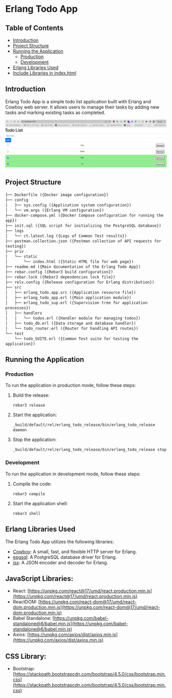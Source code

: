 # Erlang Todo App

## Table of Contents

- [Introduction](#introduction)
- [Project Structure](#project-structure)
- [Running the Application](#running-the-application)
  - [Production](#production)
  - [Development](#development)
- [Erlang Libraries Used](#erlang-libraries-used)
- [Include Libraries in index.html](#include-libraries-in-indexhtml)

## Introduction

Erlang Todo App is a simple todo list application built with Erlang and Cowboy web server. It allows users to manage their tasks by adding new tasks and marking existing tasks as completed.

![Demo](demo.png)

## Project Structure

```
├── Dockerfile ({Docker image configuration})
├── config
│   ├── sys.config ({Application system configuration})
│   └── vm.args ({Erlang VM configuration})
├── docker-compose.yml ({Docker Compose configuration for running the app})
├── init.sql ({SQL script for initializing the PostgreSQL database})
├── logs
│   └── ct.latest.log ({Logs of Common Test results})
├── postman.collection.json ({Postman collection of API requests for testing})
├── priv
│   └── static
│       └── index.html ({Static HTML file for web page})
├── readme.md ({Main documentation of the Erlang Todo App})
├── rebar.config ({Rebar3 build configuration})
├── rebar.lock ({Rebar3 dependencies lock file})
├── relx.config ({Release configuration for Erlang distribution})
├── src
│   ├── erlang_todo.app.src ({Application resource file})
│   ├── erlang_todo_app.erl ({Main application module})
│   ├── erlang_todo_sup.erl ({Supervision tree for application processes})
│   ├── handlers
│   │   └── todos.erl ({Handler module for managing todos})
│   ├── todo_db.erl ({Data storage and database handler})
│   └── todo_router.erl ({Router for handling API routes})
└── test
    └── todo_SUITE.erl ({Common Test suite for testing the application})
```

## Running the Application

### Production

To run the application in production mode, follow these steps:

1. Build the release:

   ```
   rebar3 release
   ```

2. Start the application:

   ```
   _build/default/rel/erlang_todo_release/bin/erlang_todo_release daemon
   ```

3. Stop the application:

   ```
   _build/default/rel/erlang_todo_release/bin/erlang_todo_release stop
   ```

### Development

To run the application in development mode, follow these steps:

1. Compile the code:

   ```
   rebar3 compile
   ```

2. Start the application shell:

   ```
   rebar3 shell
   ```

## Erlang Libraries Used

The Erlang Todo App utilizes the following libraries:

- [Cowboy](https://github.com/ninenines/cowboy): A small, fast, and flexible HTTP server for Erlang.
- [epgsql](https://github.com/epgsql/epgsql): A PostgreSQL database driver for Erlang.
- [jsx](https://github.com/talentdeficit/jsx): A JSON encoder and decoder for Erlang.

## JavaScript Libraries:
- React: [https://unpkg.com/react@17/umd/react.production.min.js](https://unpkg.com/react@17/umd/react.production.min.js)
- ReactDOM: [https://unpkg.com/react-dom@17/umd/react-dom.production.min.js](https://unpkg.com/react-dom@17/umd/react-dom.production.min.js)
- Babel Standalone: [https://unpkg.com/babel-standalone@6/babel.min.js](https://unpkg.com/babel-standalone@6/babel.min.js)
- Axios: [https://unpkg.com/axios/dist/axios.min.js](https://unpkg.com/axios/dist/axios.min.js)

## CSS Library:
- Bootstrap: [https://stackpath.bootstrapcdn.com/bootstrap/4.5.0/css/bootstrap.min.css](https://stackpath.bootstrapcdn.com/bootstrap/4.5.0/css/bootstrap.min.css)
